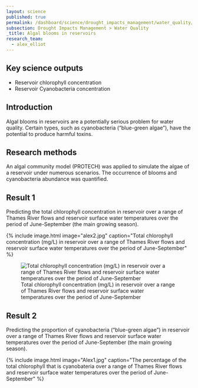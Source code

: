 ```yaml
---
layout: science
published: true
permalink: /dashboard/science/drought_impacts_management/water_quality/abr/
subsection: Drought Impacts Management > Water Quality
_title: Algal blooms in reservoirs
research_team:
  - alex_elliot
---
```


## Key science outputs

* Reservoir chlorophyll concentration
* Reservoir Cyanobacteria concentration

## Introduction

Algal blooms in reservoirs are a potentially serious problem for water quality.  Certain types, such as cyanobacteria (“blue-green algae”), have the potential to produce harmful toxins.

## Research methods

An algal community model (PROTECH) was applied to simulate the algae of a reservoir under numerous scenarios.  The occurrence of blooms and cyanobacteria abundance was quantified.

## Result 1

Predicting the total chlorophyll concentration in reservoir over a range of Thames River flows and reservoir surface water temperatures over the period of June-September (the main growing season).

{% include 
	image.html 
	image="alex2.jpg" 
	caption="Total chlorophyll concentration (<span style="font-face:serif;">mg</span>/L) in reservoir over a range of Thames River flows and reservoir surface water temperatures over the period of June-September" 
%}

<figure>
  <div>
  	<img src="{{ site.images_url }}/alex2.jpg" class="center-block img-responsive" alt="Total chlorophyll concentration (mg/L) in reservoir over a range of Thames River flows and reservoir surface water temperatures over the period of June-September" />
  </div>
  <figcaption>Total chlorophyll concentration (<span style="font-face:serif;">mg</span>/L) in reservoir over a range of Thames River flows and reservoir surface water temperatures over the period of June-September
  
  </figcaption> 
</figure>

## Result 2	

Predicting the proportion of cyanobacteria (“blue-green algae”) in reservoir over a range of Thames River flows and reservoir surface water temperatures over the period of June-September (the main growing season).

{% include 
	image.html 
	image="Alex1.jpg" 
	caption="The percentage of the total chlorophyll that is cyanobateria over a range of Thames River flows and reservoir surface water temperatures over the period of June-September" 
%}
